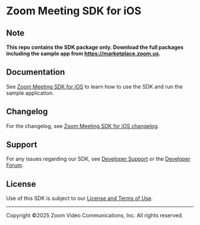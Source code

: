 # Zoom Meeting SDK for iOS

## Note

**This repo contains the SDK package only. Download the full packages including the sample app from https://marketplace.zoom.us.**

## Documentation
See [Zoom Meeting SDK for iOS](https://developers.zoom.us/docs/meeting-sdk/ios/) to learn how to use the SDK and run the sample application.

## Changelog

For the changelog, see [Zoom Meeting SDK for iOS changelog](https://developers.zoom.us/changelog/meeting-sdk/).

## Support

For any issues regarding our SDK, see [Developer Support](https://developers.zoom.us/support/) or the [Developer Forum](https://devforum.zoom.us/).

## License

Use of this SDK is subject to our [License and Terms of Use](https://explore.zoom.us/docs/en-us/zoom_api_license_and_tou.html).

---
Copyright ©2025 Zoom Video Communications, Inc. All rights reserved.
